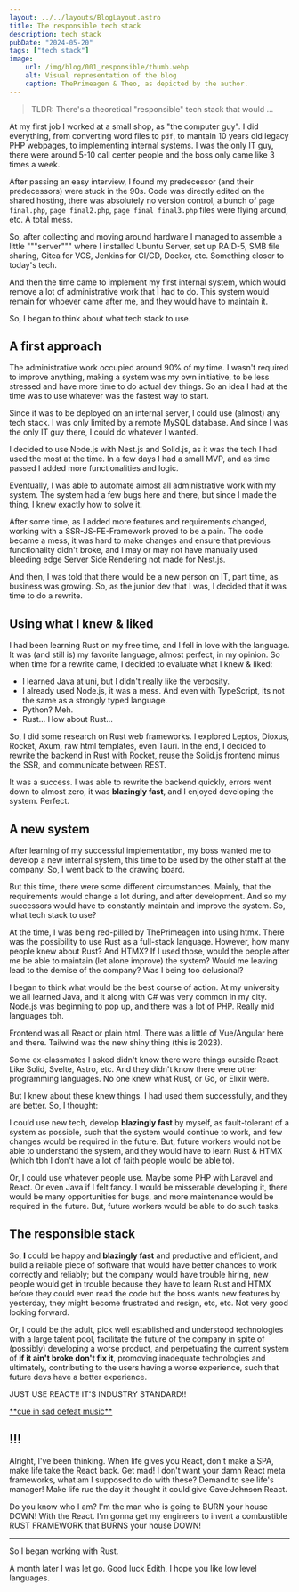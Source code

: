 ```yaml
---
layout: ../../layouts/BlogLayout.astro
title: The responsible tech stack
description: tech stack
pubDate: "2024-05-20"
tags: ["tech stack"]
image: 
    url: /img/blog/001_responsible/thumb.webp
    alt: Visual representation of the blog
    caption: ThePrimeagen & Theo, as depicted by the author.
---
```


> TLDR: There's a theoretical "responsible" tech stack that would
> ...

At my first job I worked at a small shop, as "the computer guy". I did
everything, from converting word files to `pdf`, to mantain 10 years old
legacy PHP webpages, to implementing internal systems.
I was the only IT guy, there were around 5-10 call center people and
the boss only came like 3 times a week.

After passing an easy interview, I found my predecessor (and their
predecessors) were stuck in the 90s. Code was directly edited on the
shared hosting, there was absolutely no version control, a bunch of
`page final.php`, `page final2.php`, `page final final3.php` files were
flying around, etc. A total mess.

So, after collecting and moving around hardware I managed to assemble a
little """server""" where I installed Ubuntu Server, set up RAID-5,
SMB file sharing, Gitea for VCS, Jenkins for CI/CD, Docker, etc.
Something closer to today's tech.

And then the time came to implement my first internal system, which
would remove a lot of administrative work that I had to do. This system
would remain for whoever came after me, and they would have to maintain
it.

So, I began to think about what tech stack to use.


## A first approach

The administrative work occupied around 90% of my time. I wasn't required
to improve anything, making a system was my own initiative, to be less
stressed and have more time to do actual dev things. So an idea I had
at the time was to use whatever was the fastest way to start.

Since it was to be deployed on an internal server, I could use (almost)
any tech stack. I was only limited by a remote MySQL database. And since
I was the only IT guy there, I could do whatever I wanted.


I decided to use Node.js with Nest.js and Solid.js, as it was the
tech I had used the most at the time. In a few days I had a small MVP,
and as time passed I added more functionalities and logic.

Eventually, I was able to automate almost all administrative work with
my system. The system had a few bugs here and there, but since I made
the thing, I knew exactly how to solve it.

After some time, as I added more features and requirements changed,
working with a SSR-JS-FE-Framework proved to be a pain. The code
became a mess, it was hard to make changes and ensure that previous
functionality didn't broke, and I may or may not have manually used
bleeding edge Server Side Rendering not made for Nest.js.

And then, I was told that there would be a new person on IT, part time,
as business was growing. So, as the junior dev that I was, I decided
that it was time to do a rewrite.

## Using what I knew & liked

I had been learning Rust on my free time, and I fell in love with the
language. It was (and still is) my favorite language, almost perfect,
in my opinion. So when time for a rewrite came, I decided to evaluate
what I knew & liked:

- I learned Java at uni, but I didn't really like the verbosity.
- I already used Node.js, it was a mess. And even with TypeScript,
    its not the same as a strongly typed language.
- Python? Meh.
- Rust... How about Rust...

So, I did some research on Rust web frameworks. I explored Leptos,
Dioxus, Rocket, Axum, raw html templates, even Tauri. In the end, I
decided to rewrite the backend in Rust with Rocket, reuse the
Solid.js frontend minus the SSR, and communicate between REST.

It was a success. I was able to rewrite the backend quickly,
errors went down to almost zero, it was **blazingly fast**, and I
enjoyed developing the system. Perfect.


## A new system

After learning of my successful implementation, my boss wanted me
to develop a new internal system, this time to be used by the other
staff at the company. So, I went back to the drawing board.

But this time, there were some different circumstances. Mainly, that
the requirements would change a lot during, and after development.
And so my successors would have to constantly maintain and improve
the system. So, what tech stack to use?

At the time, I was being red-pilled by ThePrimeagen into using htmx.
There was the possibility to use Rust as a full-stack language.
However, how many people knew about Rust? And HTMX? If I used those,
would the people after me be able to maintain (let alone improve)
the system? Would me leaving lead to the demise of the company?
Was I being too delusional?

I began to think what would be the best course of action. At my
university we all learned Java, and it along with C# was very common
in my city. Node.js was beginning to pop up, and there was a lot
of PHP. Really mid languages tbh.

Frontend was all React or plain html. There was a little of Vue/Angular
here and there. Tailwind was the new shiny thing (this is 2023).

Some ex-classmates I asked didn't know there were things outside React.
Like Solid, Svelte, Astro, etc. And they didn't know there were other
programming languages. No one knew what Rust, or Go, or Elixir were.

But I knew about these knew things. I had used them successfully, and
they are better. So, I thought:

I could use new tech, develop **blazingly fast** by myself, as fault-tolerant
of a system as possible, such that the system would continue to work,
and few changes would be required in the future. But, future workers
would not be able to understand the system, and they would have to learn
Rust & HTMX (which tbh I don't have a lot of faith people would be able to).

Or, I could use whatever people use. Maybe some PHP with Laravel and React.
Or even Java if I felt fancy. I would be misserable developing it,
there would be many opportunities for bugs, and more maintenance would
be required in the future. But, future workers would be able to do such
tasks.


## The responsible stack

So, **I** could be happy and **blazingly fast** and productive and efficient,
and build a reliable piece of software that would have better chances to work
correctly and reliably;
but the company would have trouble hiring, new people would get in trouble
because they have to learn Rust and HTMX before they could even read the code but
the boss wants new features by yesterday, they might become frustrated and
resign, etc, etc. Not very good looking forward.

Or, I could be the adult, pick well established and understood technologies
with a large talent pool, facilitate the future of the company in spite of
(possibly) developing a worse product, and perpetuating the current system
of **if it ain't broke don't fix it**, promoving inadequate technologies
and ultimately, contributing to the users having a worse experience, such
that future devs have a better experience.

JUST USE REACT!! IT'S INDUSTRY STANDARD!!

[\*\*cue in sad defeat music\*\*](https://www.youtube.com/watch?v=XdofmoYcJNE)

## !!!

Alright, I've been thinking. When life gives you React, don't make a
SPA, make life take the React back. Get mad! I don't want your damn
React meta frameworks, what am I supposed to do with these?
Demand to see life's manager! Make life rue the day it thought it could
give ~~Cave Johnson~~ React.

Do you know who I am? I'm the man who is going to BURN your house DOWN! With the
React. I'm gonna get my engineers to invent a combustible RUST FRAMEWORK
that BURNS your house DOWN!

---

So I began working with Rust.

A month later I was let go. Good luck Edith, I hope you like low level languages.







